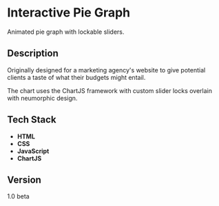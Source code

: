 # Interactive Pie Graph

Animated pie graph with lockable sliders.

## Description

Originally designed for a marketing agency's website to give potential clients a taste of what their budgets might entail.

The chart uses the ChartJS framework with custom slider locks overlain with neumorphic design. 

## Tech Stack

- **HTML**
- **CSS**
- **JavaScript**
- **ChartJS**

## Version

1.0 beta
